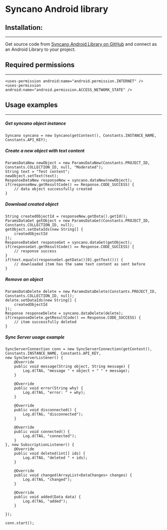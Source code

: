 # Syncano Android library

## Installation:
---

Get source code from [Syncano Android Library on GitHub](https://github.com/Syncano/syncano-android) and connect as an Android Library to your project.

## Required permissions
---

	<uses-permission android:name="android.permission.INTERNET" />
	<uses-permission android:name="android.permission.ACCESS_NETWORK_STATE" />

## Usage examples
---

##### Get syncano object instance
	Syncano syncano = new Syncano(getContext(), Constants.INSTANCE_NAME, Constants.API_KEY);

##### Create a new object with text content
	ParamsDataNew newObject = new ParamsDataNew(Constants.PROJECT_ID, Constants.COLLECTION_ID, null, "Moderated");
	String text = "Test content";
	newObject.setText(text);
	ResponseDataNew responseNew = syncano.dataNew(newObject);
	if(responseNew.getResultCode() == Response.CODE_SUCCESS) {
		// data object successfully created
	}

##### Download created object
	String createdObjectId = responseNew.getData().getId();
	ParamsDataGet getObject = new ParamsDataGet(Constants.PROJECT_ID, Constants.COLLECTION_ID, null);
	getObject.setDataIds(new String[] {
		createdObjectId
	});
	ResponseDataGet responseGet = syncano.dataGet(getObject);
	if(responseGet.getResultCode() == Response.CODE_SUCCESS) {
		// response success
	}
	if(text.equals(responseGet.getData()[0].getText())) {
		// downloaded item has the same text content as sent before
	}

##### Remove an object
	ParamsDataDelete delete = new ParamsDataDelete(Constants.PROJECT_ID, Constants.COLLECTION_ID, null);
	delete.setDataIds(new String[] {
		createdObjectId
	});
	Response responseDelete = syncano.dataDelete(delete);
	if(responseDelete.getResultCode() == Response.CODE_SUCCESS) {
		// item successfully deleted
	}

##### Sync Server usage example
	SyncServerConnection conn = new SyncServerConnection(getContext(), Constants.INSTANCE_NAME, Constants.API_KEY,
	new SyncServerListener() {
		@Override
		public void message(String object, String message) {
			Log.d(TAG, "message " + object + " " + message);
		}

		@Override
		public void error(String why) {
			Log.d(TAG, "error: " + why);
		}

		@Override
		public void disconnected() {
			Log.d(TAG, "disconnected");
		}

		@Override
		public void connected() {
			Log.d(TAG, "connected");
		}
	}, new SubscriptionListener() {
		@Override
		public void deleted(int[] ids) {
			Log.d(TAG, "deleted " + ids);
		}

		@Override
		public void changed(ArrayList<DataChanges> changes) {
			Log.d(TAG, "changed");
		}

		@Override
		public void added(Data data) {
			Log.d(TAG, "added");
		}

	});

	conn.start();

